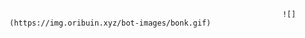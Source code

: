                                                                  ![](https://img.oribuin.xyz/bot-images/bonk.gif)
